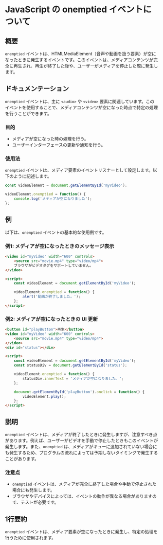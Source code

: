 <!--
Meta Description: # JavaScript の onemptied イベントについて ## 概要 `onemptied` イベントは、HTMLMediaElement（音声や動画を扱う要素）が空になったときに発生するイベントです。このイベントは、メディアコンテンツが完全に再生され、再生が終了した後や、ユーザーがメディ...
Meta Keywords: onemptied, video, videoelement, イベントは, document
-->

# JavaScript の onemptied イベントについて

## 概要
`onemptied` イベントは、HTMLMediaElement（音声や動画を扱う要素）が空になったときに発生するイベントです。このイベントは、メディアコンテンツが完全に再生され、再生が終了した後や、ユーザーがメディアを停止した際に発生します。

## ドキュメンテーション
`onemptied` イベントは、主に `<audio>` や `<video>` 要素に関連しています。このイベントを使用することで、メディアコンテンツが空になった時点で特定の処理を行うことができます。

### 目的
- メディアが空になった時の処理を行う。
- ユーザーインターフェースの更新や通知を行う。

### 使用法
`onemptied` イベントは、メディア要素のイベントリスナーとして設定します。以下のように記述します。

```javascript
const videoElement = document.getElementById('myVideo');

videoElement.onemptied = function() {
    console.log('メディアが空になりました');
};
```

## 例
以下は、`onemptied` イベントの基本的な使用例です。

### 例1: メディアが空になったときのメッセージ表示

```html
<video id="myVideo" width="600" controls>
    <source src="movie.mp4" type="video/mp4">
    ブラウザがビデオタグをサポートしていません。
</video>

<script>
    const videoElement = document.getElementById('myVideo');

    videoElement.onemptied = function() {
        alert('動画が終了しました。');
    };
</script>
```

### 例2: メディアが空になったときの UI 更新

```html
<button id="playButton">再生</button>
<video id="myVideo" width="600" controls>
    <source src="movie.mp4" type="video/mp4">
</video>
<div id="status"></div>

<script>
    const videoElement = document.getElementById('myVideo');
    const statusDiv = document.getElementById('status');

    videoElement.onemptied = function() {
        statusDiv.innerText = 'メディアが空になりました。';
    };

    document.getElementById('playButton').onclick = function() {
        videoElement.play();
    };
</script>
```

## 説明
`onemptied` イベントは、メディアが終了したときに発生しますが、注意すべき点があります。例えば、ユーザーがビデオを手動で停止したときもこのイベントが発生します。また、`onemptied` は、メディアがキューに追加されていない場合にも発生するため、プログラムの流れによっては予期しないタイミングで発生することがあります。

### 注意点
- `onemptied` イベントは、メディアが完全に終了した場合や手動で停止された場合にも発生します。
- ブラウザやデバイスによっては、イベントの動作が異なる場合がありますので、テストが必要です。

## 1行要約
`onemptied` イベントは、メディア要素が空になったときに発生し、特定の処理を行うために使用されます。